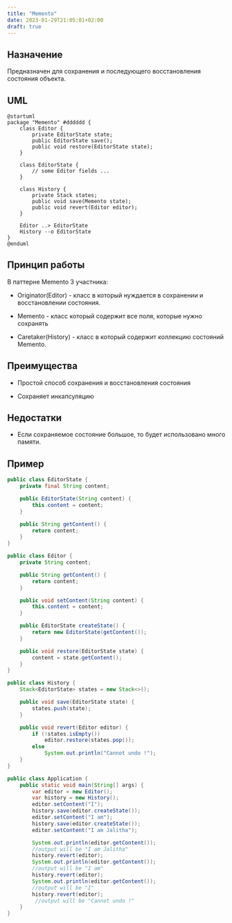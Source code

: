 ```yaml
---
title: "Memento"
date: 2023-01-29T21:05:01+02:00
draft: true
---
```


## Назначение

Предназначен для сохранения и последующего восстановления состояния объекта.

## UML

```plantuml
@startuml
package "Memento" #dddddd {
    class Editor {
        private EditorState state;
        public EditorState save();
        public void restore(EditorState state);
    }

    class EditorState {
        // some Editor fields ...
    }

    class History {
        private Stack states;
        public void save(Memento state);
        public void revert(Editor editor);
    }

    Editor ..> EditorState
    History --o EditorState
}
@enduml
```

## Принцип работы

В паттерне Memento 3 участника:

-   Originator(Editor) - класс в который нуждается в сохранении и восстановлении состояния.

-   Memento - класс который содержит все поля, которые нужно сохранять

-   Caretaker(History) - класс в который содержит коллекцию состояний Memento.

## Преимущества

-   Простой способ сохранения и восстановления состояния

-   Сохраняет инкапсуляцию

## Недостатки

-   Если сохраняемое состояние большое, то будет использовано много памяти.

## Пример

```java
public class EditorState {
    private final String content;

    public EditorState(String content) {
        this.content = content;
    }

    public String getContent() {
        return content;
    }
}

public class Editor {
    private String content;

    public String getContent() {
        return content;
    }

    public void setContent(String content) {
        this.content = content;
    }

    public EditorState createState() {
        return new EditorState(getContent());
    }

    public void restore(EditorState state) {
        content = state.getContent();
    }
}

public class History {
    Stack<EditorState> states = new Stack<>();

    public void save(EditorState state) {
        states.push(state);
    }

    public void revert(Editor editor) {
        if (!states.isEmpty())
            editor.restore(states.pop());
        else
            System.out.println("Cannot undo !");
    }
}

public class Application {
    public static void main(String[] args) {
        var editor = new Editor();
        var history = new History();
        editor.setContent("I");
        history.save(editor.createState());
        editor.setContent("I am");
        history.save(editor.createState());
        editor.setContent("I am Jalitha");

        System.out.println(editor.getContent());
        //output will be "I am Jalitha"
        history.revert(editor);
        System.out.println(editor.getContent());
        //output will be "I am"
        history.revert(editor);
        System.out.println(editor.getContent());
        //output will be "I"
        history.revert(editor);
         //output will be "Cannot undo !"
    }
}

```
